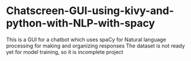 # Chatscreen-GUI-using-kivy-and-python-with-NLP-with-spacy
This is a GUI for a chatbot which uses spaCy for Natural language processing for making and organizing responses
The dataset is not ready yet for model training, so it is incomplete project
